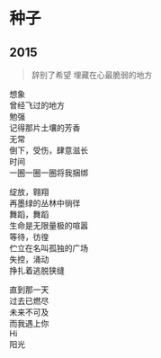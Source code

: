 # 种子

## 2015

> 辞别了希望
> 埋藏在心最脆弱的地方

想象  
曾经飞过的地方  
勉强  
记得那片土壤的芳香  
无常  
倒下，受伤，肆意滋长  
时间  
一圈一圈一圈将我捆绑

绽放，翱翔  
再墨绿的丛林中徜徉  
舞蹈，舞蹈  
生命是无限量极的喧嚣  
等待，彷徨  
伫立在名叫孤独的广场  
失控，涌动  
挣扎着逃脱狭缝

直到那一天  
过去已燃尽  
未来不可及  
而我遇上你  
Hi  
阳光

